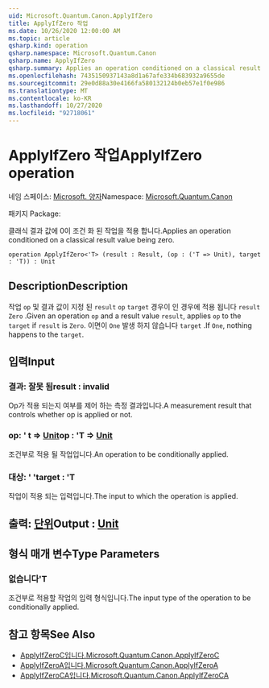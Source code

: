 ```yaml
---
uid: Microsoft.Quantum.Canon.ApplyIfZero
title: ApplyIfZero 작업
ms.date: 10/26/2020 12:00:00 AM
ms.topic: article
qsharp.kind: operation
qsharp.namespace: Microsoft.Quantum.Canon
qsharp.name: ApplyIfZero
qsharp.summary: Applies an operation conditioned on a classical result value being zero.
ms.openlocfilehash: 7435150937143a8d1a67afe334b683932a9655de
ms.sourcegitcommit: 29e0d88a30e4166fa580132124b0eb57e1f0e986
ms.translationtype: MT
ms.contentlocale: ko-KR
ms.lasthandoff: 10/27/2020
ms.locfileid: "92718061"
---
```

# <a name="applyifzero-operation"></a><span data-ttu-id="0a18b-102">ApplyIfZero 작업</span><span class="sxs-lookup"><span data-stu-id="0a18b-102">ApplyIfZero operation</span></span>

<span data-ttu-id="0a18b-103">네임 스페이스: [Microsoft. 양자](xref:Microsoft.Quantum.Canon)</span><span class="sxs-lookup"><span data-stu-id="0a18b-103">Namespace: [Microsoft.Quantum.Canon](xref:Microsoft.Quantum.Canon)</span></span>

<span data-ttu-id="0a18b-104">패키지 [](https://nuget.org/packages/)</span><span class="sxs-lookup"><span data-stu-id="0a18b-104">Package: [](https://nuget.org/packages/)</span></span>


<span data-ttu-id="0a18b-105">클래식 결과 값에 0이 조건 화 된 작업을 적용 합니다.</span><span class="sxs-lookup"><span data-stu-id="0a18b-105">Applies an operation conditioned on a classical result value being zero.</span></span>

```qsharp
operation ApplyIfZero<'T> (result : Result, (op : ('T => Unit), target : 'T)) : Unit
```


## <a name="description"></a><span data-ttu-id="0a18b-106">Description</span><span class="sxs-lookup"><span data-stu-id="0a18b-106">Description</span></span>

<span data-ttu-id="0a18b-107">작업 `op` 및 결과 값이 지정 된 `result` `op` `target` 경우이 인 경우에 적용 됩니다 `result` `Zero` .</span><span class="sxs-lookup"><span data-stu-id="0a18b-107">Given an operation `op` and a result value `result`, applies `op` to the `target` if `result` is `Zero`.</span></span> <span data-ttu-id="0a18b-108">이면이 `One` 발생 하지 않습니다 `target` .</span><span class="sxs-lookup"><span data-stu-id="0a18b-108">If `One`, nothing happens to the `target`.</span></span>

## <a name="input"></a><span data-ttu-id="0a18b-109">입력</span><span class="sxs-lookup"><span data-stu-id="0a18b-109">Input</span></span>

### <a name="result--__invalidresult__"></a><span data-ttu-id="0a18b-110">결과: __잘못 <Result> 됨__</span><span class="sxs-lookup"><span data-stu-id="0a18b-110">result : __invalid<Result>__</span></span>

<span data-ttu-id="0a18b-111">Op가 적용 되는지 여부를 제어 하는 측정 결과입니다.</span><span class="sxs-lookup"><span data-stu-id="0a18b-111">A measurement result that controls whether op is applied or not.</span></span>


### <a name="op--t--unit"></a><span data-ttu-id="0a18b-112">op: ' t => [Unit](xref:microsoft.quantum.lang-ref.unit)</span><span class="sxs-lookup"><span data-stu-id="0a18b-112">op : 'T => [Unit](xref:microsoft.quantum.lang-ref.unit)</span></span> 

<span data-ttu-id="0a18b-113">조건부로 적용 될 작업입니다.</span><span class="sxs-lookup"><span data-stu-id="0a18b-113">An operation to be conditionally applied.</span></span>


### <a name="target--t"></a><span data-ttu-id="0a18b-114">대상: ' '</span><span class="sxs-lookup"><span data-stu-id="0a18b-114">target : 'T</span></span>

<span data-ttu-id="0a18b-115">작업이 적용 되는 입력입니다.</span><span class="sxs-lookup"><span data-stu-id="0a18b-115">The input to which the operation is applied.</span></span>



## <a name="output--unit"></a><span data-ttu-id="0a18b-116">출력: [단위](xref:microsoft.quantum.lang-ref.unit)</span><span class="sxs-lookup"><span data-stu-id="0a18b-116">Output : [Unit](xref:microsoft.quantum.lang-ref.unit)</span></span>



## <a name="type-parameters"></a><span data-ttu-id="0a18b-117">형식 매개 변수</span><span class="sxs-lookup"><span data-stu-id="0a18b-117">Type Parameters</span></span>

### <a name="t"></a><span data-ttu-id="0a18b-118">없습니다</span><span class="sxs-lookup"><span data-stu-id="0a18b-118">'T</span></span>

<span data-ttu-id="0a18b-119">조건부로 적용할 작업의 입력 형식입니다.</span><span class="sxs-lookup"><span data-stu-id="0a18b-119">The input type of the operation to be conditionally applied.</span></span>

## <a name="see-also"></a><span data-ttu-id="0a18b-120">참고 항목</span><span class="sxs-lookup"><span data-stu-id="0a18b-120">See Also</span></span>

- [<span data-ttu-id="0a18b-121">ApplyIfZeroC입니다.</span><span class="sxs-lookup"><span data-stu-id="0a18b-121">Microsoft.Quantum.Canon.ApplyIfZeroC</span></span>](xref:Microsoft.Quantum.Canon.ApplyIfZeroC)
- [<span data-ttu-id="0a18b-122">ApplyIfZeroA입니다.</span><span class="sxs-lookup"><span data-stu-id="0a18b-122">Microsoft.Quantum.Canon.ApplyIfZeroA</span></span>](xref:Microsoft.Quantum.Canon.ApplyIfZeroA)
- [<span data-ttu-id="0a18b-123">ApplyIfZeroCA입니다.</span><span class="sxs-lookup"><span data-stu-id="0a18b-123">Microsoft.Quantum.Canon.ApplyIfZeroCA</span></span>](xref:Microsoft.Quantum.Canon.ApplyIfZeroCA)